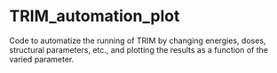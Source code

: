 # TRIM_automation_plot
Code to automatize the running of TRIM by changing energies, doses, structural parameters, etc., and plotting the results as a function of the varied parameter.
